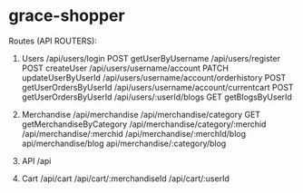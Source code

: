 # grace-shopper

Routes (API ROUTERS):


1. Users
    /api/users/login    POST getUserByUsername
    /api/users/register POST createUser
    /api/users/username/account PATCH updateUserByUserId
    /api/users/username/account/orderhistory POST getUserOrdersByUserId
    /api/users/username/account/currentcart POST getUserOrdersByUserId
    /api/users/:userId/blogs GET getBlogsByUserId


2. Merchandise
    /api/merchandise
    /api/merchandise/category GET getMerchandiseByCategory
    /api/merchandise/category/:merchid
    /api/merchandise/:merchid
    /api/merchandise/:merchId/blog
    api/merchandise/blog
    api/merchandise/:category/blog
    

5. API
    /api


7. Cart
    /api/cart
    /api/cart/:merchandiseId
    /api/cart/:userId
    
